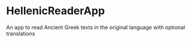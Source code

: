 # HellenicReaderApp
An app to read Ancient Greek texts in the original language with optional translations
